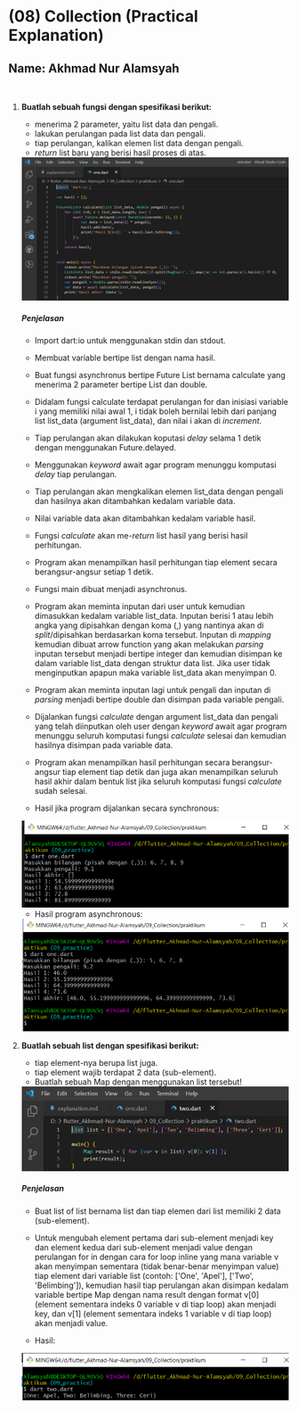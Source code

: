 # (08) Collection (Practical Explanation)

## Name: Akhmad Nur Alamsyah
&nbsp;

1. **Buatlah sebuah fungsi dengan spesifikasi berikut:**

    * menerima 2 parameter, yaitu list data dan pengali.
    * lakukan perulangan pada list data dan pengali.
    * tiap perulangan, kalikan elemen list data dengan pengali.
    * *return* list baru yang berisi hasil proses di atas.

    <img src='screenshot/one_code.png'>

    ##### **Penjelasan**
    * Import dart:io untuk menggunakan stdin dan stdout.
    * Membuat variable bertipe list dengan nama hasil.
    * Buat fungsi asynchronus bertipe Future List bernama calculate yang menerima 2 parameter bertipe List dan double.
    * Didalam fungsi calculate terdapat perulangan for dan inisiasi variable i yang memiliki nilai awal 1, i tidak boleh bernilai lebih dari panjang list list_data (argument list_data), dan nilai i akan di *increment*.
    * Tiap perulangan akan dilakukan koputasi *delay* selama 1 detik dengan menggunakan Future.delayed.
    * Menggunakan *keyword* await agar program menunggu komputasi *delay* tiap perulangan.
    * Tiap perulangan akan mengkalikan elemen list_data dengan pengali dan hasilnya akan ditambahkan kedalam variable data.
    * Nilai variable data akan ditambahkan kedalam variable hasil.
    * Fungsi *calculate* akan me-*return* list hasil yang berisi hasil perhitungan.
    * Program akan menampilkan hasil perhitungan tiap element secara berangsur-angsur setiap 1 detik.
    * Fungsi main dibuat menjadi asynchronus.
    * Program akan meminta inputan dari user untuk kemudian dimasukkan kedalam variable list_data. Inputan berisi 1 atau lebih angka yang dipisahkan dengan koma (,) yang nantinya akan di *split*/dipisahkan berdasarkan koma tersebut. Inputan di *mapping* kemudian dibuat arrow function yang akan melakukan *parsing* inputan tersebut menjadi bertipe integer dan kemudian disimpan ke dalam variable list_data dengan struktur data list. Jika user tidak menginputkan apapun maka variable list_data akan menyimpan 0.
    * Program akan meminta inputan lagi untuk pengali dan inputan di *parsing* menjadi bertipe double dan disimpan pada variable pengali.
    * Dijalankan fungsi *calculate* dengan argument list_data dan pengali yang telah diinputkan oleh user dengan *keyword* await agar program menunggu seluruh komputasi fungsi *calculate* selesai dan kemudian hasilnya disimpan pada variable data.
    * Program akan menampilkan hasil perhitungan secara berangsur-angsur tiap element tiap detik dan juga akan menampilkan seluruh hasil akhir dalam bentuk list jika seluruh komputasi fungsi *calculate* sudah selesai.

    * Hasil jika program dijalankan secara synchronous:
    <img src='screenshot/synchronous.png'>

    * Hasil program asynchronous:
    <img src='screenshot/one.png'>
2. **Buatlah sebuah list dengan spesifikasi berikut:**

    * tiap element-nya berupa list juga.
    * tiap element wajib terdapat 2 data (sub-element).
    * Buatlah sebuah Map dengan menggunakan list tersebut!

    <img src='screenshot/two_code.png'>
    
    ##### **Penjelasan**
    * Buat list of list bernama list dan tiap elemen dari list memiliki 2 data (sub-element).
    * Untuk mengubah element pertama dari sub-element menjadi key dan element kedua dari sub-element menjadi value dengan perulangan for in dengan cara for loop inline yang mana variable v akan menyimpan sementara (tidak benar-benar menyimpan value) tiap element dari variable list (contoh: ['One', 'Apel'], ['Two', 'Belimbing']), kemudian hasil tiap perulangan akan disimpan kedalam variable bertipe Map dengan nama result dengan format v[0] (element sementara indeks 0 variable v di tiap loop) akan menjadi key, dan v[1] (element sementara indeks 1 variable v di tiap loop) akan menjadi value. 

    * Hasil:
    <img src='screenshot/two.png'>